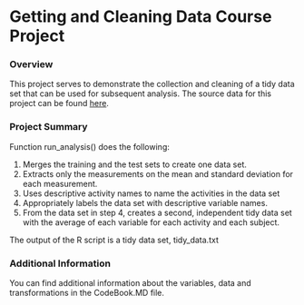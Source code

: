 # Getting and Cleaning Data Course Project

### Overview

This project serves to demonstrate the collection and cleaning of a tidy data set that can be used for subsequent analysis. The source data for this project can be found [here](http://archive.ics.uci.edu/ml/datasets/Human+Activity+Recognition+Using+Smartphones).

### Project Summary
Function run_analysis() does the following: 
1) Merges the training and the test sets to create one data set.
2) Extracts only the measurements on the mean and standard deviation for each measurement. 
3) Uses descriptive activity names to name the activities in the data set
4) Appropriately labels the data set with descriptive variable names. 
5) From the data set in step 4, creates a second, independent tidy data set with the average of each variable for each activity and each subject.

The output of the R script is a tidy data set, tidy_data.txt

### Additional Information

You can find additional information about the variables, data and transformations in the CodeBook.MD file.